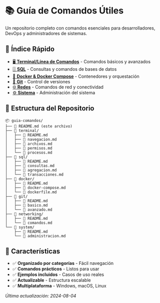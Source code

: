 # 📚 Guía de Comandos Útiles

Un repositorio completo con comandos esenciales para desarrolladores, DevOps y administradores de sistemas.

## 🚀 Índice Rápido

- [🖥️ **Terminal/Línea de Comandos**](./terminal/README.md) - Comandos básicos y avanzados
- [🗄️ **SQL**](./sql/README.md) - Consultas y comandos de bases de datos
- [🐳 **Docker & Docker Compose**](./docker/README.md) - Contenedores y orquestación
- [🔧 **Git**](./git/README.md) - Control de versiones
- [🌐 **Redes**](./networking/README.md) - Comandos de red y conectividad
- [⚙️ **Sistema**](./system/README.md) - Administración del sistema

## 📁 Estructura del Repositorio

```
📦 guia-comandos/
├── 📄 README.md (este archivo)
├── 📁 terminal/
│   ├── 📄 README.md
│   ├── 📄 navegacion.md
│   ├── 📄 archivos.md
│   ├── 📄 permisos.md
│   └── 📄 procesos.md
├── 📁 sql/
│   ├── 📄 README.md
│   ├── 📄 consultas.md
│   ├── 📄 agregacion.md
│   └── 📄 transacciones.md
├── 📁 docker/
│   ├── 📄 README.md
│   ├── 📄 docker-compose.md
│   └── 📄 dockerfile.md
├── 📁 git/
│   ├── 📄 README.md
│   ├── 📄 basico.md
│   └── 📄 avanzado.md
├── 📁 networking/
│   ├── 📄 README.md
│   └── 📄 comandos.md
└── 📁 system/
    ├── 📄 README.md
    └── 📄 administracion.md
```

## 🎯 Características

- ✅ **Organizado por categorías** - Fácil navegación
- ✅ **Comandos prácticos** - Listos para usar
- ✅ **Ejemplos incluidos** - Casos de uso reales
- ✅ **Actualizable** - Estructura escalable
- ✅ **Multiplataforma** - Windows, macOS, Linux

*Última actualización: 2024-08-04*
